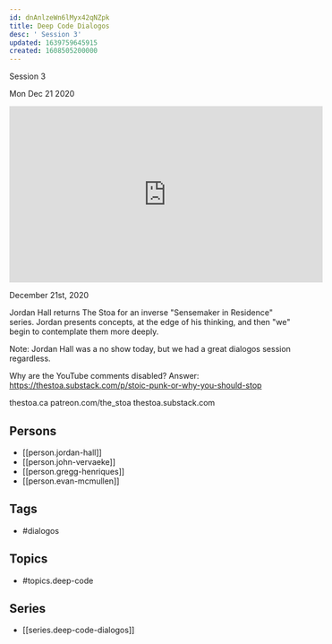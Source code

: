 ```yaml
---
id: dnAnlzeWn6lMyx42qNZpk
title: Deep Code Dialogos
desc: ' Session 3'
updated: 1639759645915
created: 1608505200000
---
```



 Session 3

Mon Dec 21 2020

<iframe width="560" height="315" src="https://www.youtube.com/embed/9s6Mbt_04H0" title="Deep Code Dialogos: Session 3 w/ Jordan Hall, John Vervaeke, Gregg Henriques, and Evan McMullen" frameborder="0" allow="accelerometer; autoplay; clipboard-write; encrypted-media; gyroscope; picture-in-picture" allowfullscreen ></iframe>

December 21st, 2020

Jordan Hall returns The Stoa for an inverse "Sensemaker in Residence" series. Jordan presents concepts, at the edge of his thinking, and then "we" begin to contemplate them more deeply.

Note: Jordan Hall was a no show today, but we had a great dialogos session regardless. 

Why are the YouTube comments disabled? Answer: https://thestoa.substack.com/p/stoic-punk-or-why-you-should-stop

thestoa.ca
patreon.com/the_stoa
thestoa.substack.com

## Persons

- [[person.jordan-hall]]
- [[person.john-vervaeke]]
- [[person.gregg-henriques]]
- [[person.evan-mcmullen]]

## Tags

- #dialogos

## Topics

- #topics.deep-code

## Series

- [[series.deep-code-dialogos]]

